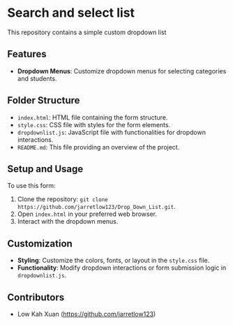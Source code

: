 # Search and select list

This repository contains a simple custom dropdown list

## Features

- **Dropdown Menus**: Customize dropdown menus for selecting categories and students.

## Folder Structure

- `index.html`: HTML file containing the form structure.
- `style.css`: CSS file with styles for the form elements.
- `dropdownlist.js`: JavaScript file with functionalities for dropdown interactions.
- `README.md`: This file providing an overview of the project.

## Setup and Usage

To use this form:

1. Clone the repository: `git clone https://github.com/jarretlow123/Drop_Down_List.git`.
2. Open `index.html` in your preferred web browser.
3. Interact with the dropdown menus.

## Customization

- **Styling**: Customize the colors, fonts, or layout in the `style.css` file.
- **Functionality**: Modify dropdown interactions or form submission logic in `dropdownlist.js`.

## Contributors

- Low Kah Xuan (https://github.com/jarretlow123)
